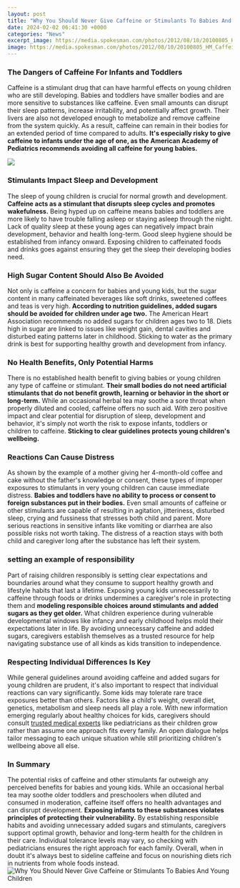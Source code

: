 ```yaml
---
layout: post
title: "Why You Should Never Give Caffeine or Stimulants To Babies And Young Children"
date: 2024-02-02 06:41:30 +0000
categories: "News"
excerpt_image: https://media.spokesman.com/photos/2012/08/10/20100805_HM_Caffeine_limits.jpg
image: https://media.spokesman.com/photos/2012/08/10/20100805_HM_Caffeine_limits.jpg
---
```


### The Dangers of Caffeine For Infants and Toddlers
Caffeine is a stimulant drug that can have harmful effects on young children who are still developing. Babies and toddlers have smaller bodies and are more sensitive to substances like caffeine. Even small amounts can disrupt their sleep patterns, increase irritability, and potentially affect growth. Their livers are also not developed enough to metabolize and remove caffeine from the system quickly. As a result, caffeine can remain in their bodies for an extended period of time compared to adults. **It's especially risky to give caffeine to infants under the age of one, as the American Academy of Pediatrics recommends avoiding all caffeine for young babies.**

![](https://static.vecteezy.com/system/resources/previews/001/426/666/original/effects-of-caffeine-infographic-free-vector.jpg)
### Stimulants Impact Sleep and Development 
The sleep of young children is crucial for normal growth and development. **Caffeine acts as a stimulant that disrupts sleep cycles and promotes wakefulness.** Being hyped up on caffeine means babies and toddlers are more likely to have trouble falling asleep or staying asleep through the night. Lack of quality sleep at these young ages can negatively impact brain development, behavior and health long-term. Good sleep hygiene should be established from infancy onward. Exposing children to caffeinated foods and drinks goes against ensuring they get the sleep their developing bodies need.
### High Sugar Content Should Also Be Avoided
Not only is caffeine a concern for babies and young kids, but the sugar content in many caffeinated beverages like soft drinks, sweetened coffees and teas is very high. **According to nutrition guidelines, added sugars should be avoided for children under age two.** The American Heart Association recommends no added sugars for children ages two to 18. Diets high in sugar are linked to issues like weight gain, dental cavities and disturbed eating patterns later in childhood. Sticking to water as the primary drink is best for supporting healthy growth and development from infancy.
### No Health Benefits, Only Potential Harms 
There is no established health benefit to giving babies or young children any type of caffeine or stimulant. **Their small bodies do not need artificial stimulants that do not benefit growth, learning or behavior in the short or long-term.** While an occasional herbal tea may soothe a sore throat when properly diluted and cooled, caffeine offers no such aid. With zero positive impact and clear potential for disruption of sleep, development and behavior, it's simply not worth the risk to expose infants, toddlers or children to caffeine. **Sticking to clear guidelines protects young children's wellbeing.**
### Reactions Can Cause Distress 
As shown by the example of a mother giving her 4-month-old coffee and cake without the father's knowledge or consent, these types of improper exposures to stimulants in very young children can cause immediate distress. **Babies and toddlers have no ability to process or consent to foreign substances put in their bodies.** Even small amounts of caffeine or other stimulants are capable of resulting in agitation, jitteriness, disturbed sleep, crying and fussiness that stresses both child and parent. More serious reactions in sensitive infants like vomiting or diarrhea are also possible risks not worth taking. The distress of a reaction stays with both child and caregiver long after the substance has left their system.
### setting an example of responsibility
Part of raising children responsibly is setting clear expectations and boundaries around what they consume to support healthy growth and lifestyle habits that last a lifetime. Exposing young kids unnecessarily to caffeine through foods or drinks undermines a caregiver's role in protecting them and **modeling responsible choices around stimulants and added sugars as they get older.** What children experience during vulnerable developmental windows like infancy and early childhood helps mold their expectations later in life. By avoiding unnecessary caffeine and added sugars, caregivers establish themselves as a trusted resource for help navigating substance use of all kinds as kids transition to independence. 
### Respecting Individual Differences Is Key
While general guidelines around avoiding caffeine and added sugars for young children are prudent, it's also important to respect that individual reactions can vary significantly. Some kids may tolerate rare trace exposures better than others. Factors like a child's weight, overall diet, genetics, metabolism and sleep needs all play a role. With new information emerging regularly about healthy choices for kids, caregivers should consult [trusted medical experts](https://store.fi.io.vn/funny-its-a-doberman-not-shark-dog-owner) like pediatricians as their children grow rather than assume one approach fits every family. An open dialogue helps tailor messaging to each unique situation while still prioritizing children's wellbeing above all else.
### In Summary
The potential risks of caffeine and other stimulants far outweigh any perceived benefits for babies and young kids. While an occasional herbal tea may soothe older toddlers and preschoolers when diluted and consumed in moderation, caffeine itself offers no health advantages and can disrupt development. **Exposing infants to these substances violates principles of protecting their vulnerability.** By establishing responsible habits and avoiding unnecessary added sugars and stimulants, caregivers support optimal growth, behavior and long-term health for the children in their care. Individual tolerance levels may vary, so checking with pediatricians ensures the right approach for each family. Overall, when in doubt it's always best to sideline caffeine and focus on nourishing diets rich in nutrients from whole foods instead.
![Why You Should Never Give Caffeine or Stimulants To Babies And Young Children](https://media.spokesman.com/photos/2012/08/10/20100805_HM_Caffeine_limits.jpg)